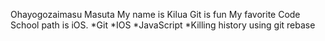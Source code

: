 Ohayogozaimasu Masuta
My name is Kilua
Git is fun 
My favorite Code School path is iOS.
*Git
*IOS
*JavaScript
*Killing history using git rebase
